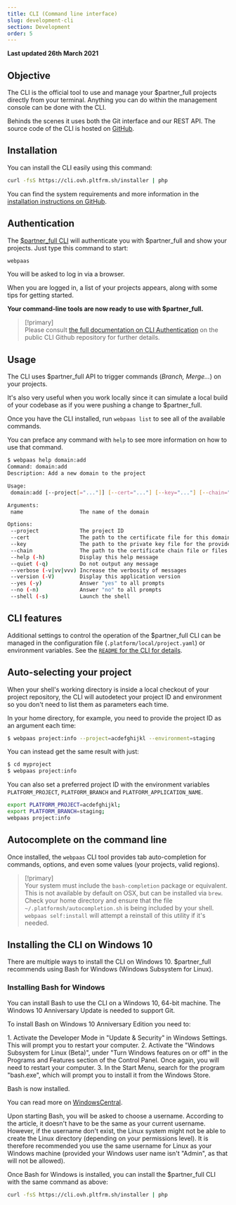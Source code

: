```yaml
---
title: CLI (Command line interface)
slug: development-cli
section: Development
order: 5
---
```


**Last updated 26th March 2021**


## Objective  

The CLI is the official tool to use and manage your $partner_full projects directly from your terminal. Anything you can do within the management console can be done with the CLI.


Behinds the scenes it uses both the Git interface and our REST API. The source code of the CLI is hosted on [GitHub](https://github.com/ovh/webpaas-cli).



## Installation

You can install the CLI easily using this command:

```bash
curl -fsS https://cli.ovh.pltfrm.sh/installer | php
```

You can find the system requirements and more information in the [installation instructions on GitHub](https://github.com/ovh/webpaas-cli/blob/master/README.md#installation).

## Authentication

The [$partner_full CLI](https://github.com/ovh/webpaas-cli) will authenticate you with $partner_full and show your projects. Just type this command to start:

```bash
webpaas
```

You will be asked to log in via a browser.

When you are logged in, a list of your projects appears, along with some tips for getting started.

**Your command-line tools are now ready to use with $partner_full.**

> [!primary]  
> Please consult [the full documentation on CLI Authentication](https://github.com/ovh/webpaas-cli#authentication) on the public CLI Github repository for further details.
> 

## Usage

The CLI uses $partner_full API to trigger commands (*Branch, Merge...*) on your projects.

It's also very useful when you work locally since it can simulate a local build of your codebase as if you were pushing a change to $partner_full.

Once you have the CLI installed, run `webpaas list` to see all of the available commands.

You can preface any command with `help` to see more information on how to use that command.

```bash
$ webpaas help domain:add
Command: domain:add
Description: Add a new domain to the project

Usage:
 domain:add [--project[="..."]] [--cert="..."] [--key="..."] [--chain="..."] [name]

Arguments:
 name                  The name of the domain

Options:
 --project             The project ID
 --cert                The path to the certificate file for this domain.
 --key                 The path to the private key file for the provided certificate.
 --chain               The path to the certificate chain file or files for the provided certificate. (multiple values allowed)
 --help (-h)           Display this help message
 --quiet (-q)          Do not output any message
 --verbose (-v|vv|vvv) Increase the verbosity of messages
 --version (-V)        Display this application version
 --yes (-y)            Answer "yes" to all prompts
 --no (-n)             Answer "no" to all prompts
 --shell (-s)          Launch the shell
```

## CLI features

Additional settings to control the operation of the $partner_full CLI can be managed in the configuration file (`.platform/local/project.yaml`) or environment variables. See the [`README` for the CLI for details](https://github.com/ovh/webpaas-cli/blob/master/README.md#usage).

## Auto-selecting your project

When your shell's working directory is inside a local checkout of your project repository, the CLI will autodetect your project ID and environment so you don't need to list them as parameters each time.

In your home directory, for example, you need to provide the project ID as an argument each time:

```bash
$ webpaas project:info --project=acdefghijkl --environment=staging
```

You can instead get the same result with just:

```bash
$ cd myproject
$ webpaas project:info
```

You can also set a preferred project ID with the environment variables `PLATFORM_PROJECT`, `PLATFORM_BRANCH` and `PLATFORM_APPLICATION_NAME`.

```bash
export PLATFORM_PROJECT=acdefghijkl;
export PLATFORM_BRANCH=staging;
webpaas project:info
```

## Autocomplete on the command line

Once installed, the `webpaas` CLI tool provides tab auto-completion for commands, options, and even some values (your projects, valid regions).

> [!primary]  
> Your system must include the `bash-completion` package or equivalent. This is not available by default on OSX, but can be installed via `brew`. Check your home directory and ensure that the file `~/.platformsh/autocompletion.sh` is being included by your shell. `webpaas self:install` will attempt a reinstall of this utility if it's needed.
> 

## Installing the CLI on Windows 10

There are multiple ways to install the CLI on Windows 10. $partner_full recommends using Bash for Windows (Windows Subsystem for Linux).

### Installing Bash for Windows

You can install Bash to use the CLI on a Windows 10, 64-bit machine. The Windows 10 Anniversary Update is needed to support Git.

To install Bash on Windows 10 Anniversary Edition you need to:

1\. Activate the Developer Mode in "Update & Security" in Windows Settings. This will prompt you to restart your computer.
2\. Activate the "Windows Subsystem for Linux (Beta)", under "Turn Windows features on or off" in the Programs and Features section of the Control Panel. Once again, you will need to restart your computer.
3\. In the Start Menu, search for the program "bash.exe", which will prompt you to install it from the Windows Store.

Bash is now installed.

You can read more on [WindowsCentral](https://www.windowscentral.com/how-install-bash-shell-command-line-windows-10).

Upon starting Bash, you will be asked to choose a username. According to the article, it doesn't have to be the same as your current username. However, if the username don't exist, the Linux system might not be able to create the Linux directory (depending on your permissions level). It is therefore recommended you use the same username for Linux as your Windows machine (provided your Windows user name isn't "Admin", as that will not be allowed).

Once Bash for Windows is installed, you can install the $partner_full CLI with the same command as above:

```bash
curl -fsS https://cli.ovh.pltfrm.sh/installer | php
```
